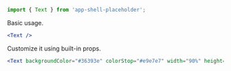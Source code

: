 ```jsx static
import { Text } from 'app-shell-placeholder';
```

Basic usage.

```jsx
<Text />
```

Customize it using built-in props.

```jsx
<Text backgroundColor="#36393e" colorStop="#e9e7e7" width="90%" height="16px" />
```
